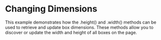 # Changing Dimensions
This example demonstrates how the .height() and .width() methods can be used to retrieve and update box dimensions. These methods allow you to discover or update the width and height of all boxes on the page.
